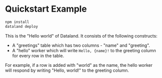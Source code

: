 # Quickstart Example

```sh
npm install
dataland deploy
```

This is the "Hello world" of Dataland. It consists of the following constructs:

- A "greetings" table which has two columns - "name" and "greeting".
- A "hello" worker which will write `Hello, {name}!` to the greeting column for every row in the table.

For example, if a row is added with "world" as the name,
the hello worker will respond by writing "Hello, world!" to the greeting column.
